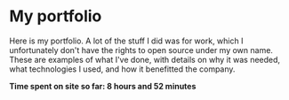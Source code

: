 # My portfolio
Here is my portfolio. A lot of the stuff I did was for work, which I unfortunately don't have the rights to open source under my own name. These are examples of what I've done, with details on why it was needed, what technologies I used, and how it benefitted the company.

**Time spent on site so far: 8 hours and 52 minutes**